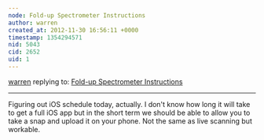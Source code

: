 ```yaml
---
node: Fold-up Spectrometer Instructions
author: warren
created_at: 2012-11-30 16:56:11 +0000
timestamp: 1354294571
nid: 5043
cid: 2652
uid: 1
---
```




[warren](../profile/warren) replying to: [Fold-up Spectrometer Instructions](../notes/mathew/11-29-2012/fold-spectrometer-instructions)

----
Figuring out iOS schedule today, actually. I don't know how long it will take to get a full iOS app but in the short term we should be able to allow you to take a snap and upload it on your phone. Not the same as live scanning but workable.